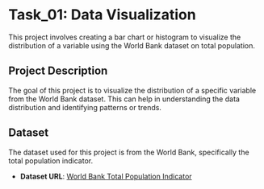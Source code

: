 # Task_01: Data Visualization

This project involves creating a bar chart or histogram to visualize the distribution of a variable using the World Bank dataset on total population.

## Project Description

The goal of this project is to visualize the distribution of a specific variable from the World Bank dataset. This can help in understanding the data distribution and identifying patterns or trends.

## Dataset

The dataset used for this project is from the World Bank, specifically the total population indicator.

- **Dataset URL**: [World Bank Total Population Indicator](https://data.worldbank.org/indicator/SP.POP.TOTL)
